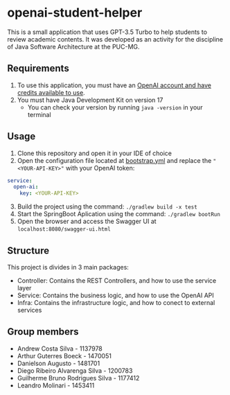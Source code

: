 # openai-student-helper

This is a small application that uses GPT-3.5 Turbo to help students to review academic contents. 
It was developed as an activity for the discipline of Java Software Architecture at the PUC-MG.

## Requirements

1. To use this application, you must have an [OpenAI account and have credits available to use](https://platform.openai.com/).
2. You must have Java Development Kit on version 17
    - You can check your version by running `java -version` in your terminal

## Usage

1. Clone this repository and open it in your IDE of choice
2. Open the configuration file located at [bootstrap.yml](./src/main/resources/bootstrap.yml) and replace the `"<YOUR-API-KEY>"` with your OpenAI token:
    
```yaml
service:
  open-ai:
    key: <YOUR-API-KEY>
```

3. Build the project using the command: `./gradlew build -x test`
4. Start the SpringBoot Aplication using the command: `./gradlew bootRun`
5. Open the browser and access the Swagger UI at `localhost:8080/swagger-ui.html`

## Structure

This project is divides in 3 main packages:
- Controller: Contains the REST Controllers, and how to use the service layer
- Service: Contains the business logic, and how to use the OpenAI API
- Infra: Contains the infrastructure logic, and how to conect to external services

## Group members

- Andrew Costa Silva - 1137978
- Arthur Guterres Boeck - 1470051
- Danielson Augusto - 1481701
- Diego Ribeiro Alvarenga Silva - 1200783
- Guilherme Bruno Rodrigues Silva - 1177412
- Leandro Molinari - 1453411
